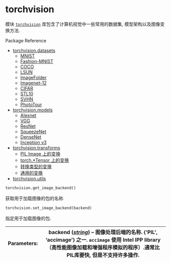 # torchvision

模块 [`torchvision`](#module-torchvision "torchvision") 库包含了计算机视觉中一些常用的数据集, 模型架构以及图像变换方法.

Package Reference

*   [torchvision.datasets](datasets.html)
    *   [MNIST](datasets.html#mnist)
    *   [Fashion-MNIST](datasets.html#fashion-mnist)
    *   [COCO](datasets.html#coco)
    *   [LSUN](datasets.html#lsun)
    *   [ImageFolder](datasets.html#imagefolder)
    *   [Imagenet-12](datasets.html#imagenet-12)
    *   [CIFAR](datasets.html#cifar)
    *   [STL10](datasets.html#stl10)
    *   [SVHN](datasets.html#svhn)
    *   [PhotoTour](datasets.html#phototour)
*   [torchvision.models](models.html)
    *   [Alexnet](models.html#id1)
    *   [VGG](models.html#id2)
    *   [ResNet](models.html#id3)
    *   [SqueezeNet](models.html#id4)
    *   [DenseNet](models.html#id5)
    *   [Inception v3](models.html#inception-v3)
*   [torchvision.transforms](transforms.html)
    *   [PIL Image 上的变换](transforms.html#pil-image)
    *   [torch.*Tensor 上的变换](transforms.html#torch-tensor)
    *   [转换类型的变换](transforms.html#id1)
    *   [通用的变换](transforms.html#id2)
*   [torchvision.utils](utils.html)

```py
torchvision.get_image_backend()
```

获取用于加载图像的包的名称

```py
torchvision.set_image_backend(backend)
```

指定用于加载图像的包.

| Parameters: | **backend** ([_string_](https://docs.python.org/3/library/string.html#module-string "(in Python v3.6)")) – 图像处理后端的名称. {‘PIL’, ‘accimage’} 之一. `accimage` 使用 Intel IPP library（高性能图像加载和增强程序模拟的程序）.通常比PIL库要快, 但是不支持许多操作. |
| --- | --- |